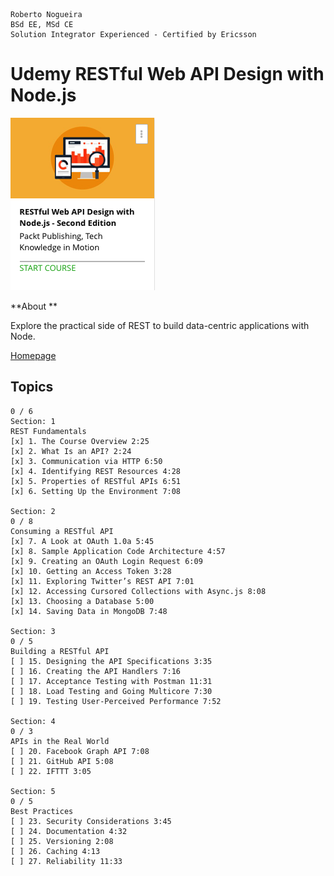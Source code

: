 ```
Roberto Nogueira  
BSd EE, MSd CE
Solution Integrator Experienced - Certified by Ericsson
```
# Udemy RESTful Web API Design with Node.js

![udemy image](images/udemy.png)

**About **

Explore the practical side of REST to build data-centric applications with Node.

[Homepage](https://www.udemy.com/restful-web-api-design-with-nodejs-second-edition/)

## Topics
```
0 / 6
Section: 1
REST Fundamentals
[x] 1. The Course Overview 2:25
[x] 2. What Is an API? 2:24
[x] 3. Communication via HTTP 6:50
[x] 4. Identifying REST Resources 4:28
[x] 5. Properties of RESTful APIs 6:51
[x] 6. Setting Up the Environment 7:08

Section: 2
0 / 8
Consuming a RESTful API
[x] 7. A Look at OAuth 1.0a 5:45
[x] 8. Sample Application Code Architecture 4:57
[x] 9. Creating an OAuth Login Request 6:09
[x] 10. Getting an Access Token 3:28
[x] 11. Exploring Twitter’s REST API 7:01
[x] 12. Accessing Cursored Collections with Async.js 8:08
[x] 13. Choosing a Database 5:00
[x] 14. Saving Data in MongoDB 7:48

Section: 3
0 / 5
Building a RESTful API
[ ] 15. Designing the API Specifications 3:35
[ ] 16. Creating the API Handlers 7:16
[ ] 17. Acceptance Testing with Postman 11:31
[ ] 18. Load Testing and Going Multicore 7:30
[ ] 19. Testing User-Perceived Performance 7:52

Section: 4
0 / 3
APIs in the Real World
[ ] 20. Facebook Graph API 7:08
[ ] 21. GitHub API 5:08
[ ] 22. IFTTT 3:05

Section: 5
0 / 5
Best Practices
[ ] 23. Security Considerations 3:45
[ ] 24. Documentation 4:32
[ ] 25. Versioning 2:08
[ ] 26. Caching 4:13
[ ] 27. Reliability 11:33
```

